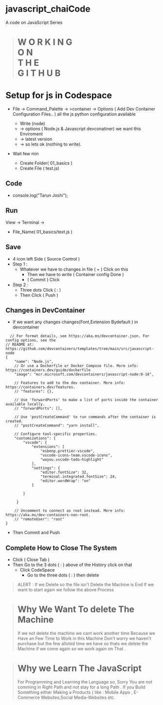 # javascript_chaiCode
A code on JavaScript Series 

> #                                               W  O  R  K  I  N  G    <br />    O  N    <br />    T  H  E   <br />    G  I  T  H  U  B


Setup for js in Codespace
==============================
- File -> Command_Palette -> >container -> Options ( Add Dev Container Configuration Files.. ) all the js python configuration available

  - Write (node)
  -  -> options ( Node.js & Javascript devconatiner) we want this Enviroment
  -   -> latest version
  -    -> so lets ok (nothing to write).

- Wait few min
  - Create Folder( 01_basics )
  - Create File ( test.js)

 Code
--------
  - console.log("Tarun Joshi");


  Run
--------
View -> Terminal ->
  - File_Name( 01_basics/text.js )

Save
------
- 4 icon left Side ( Source Control )
- Step 1 :
  - Whatever we have to changes in file ( + ) Click on this
    - Then we have to write ( Container config Done )
    - ( Commit ) Click
- Step 2 :
  - Three dots Click ( : )
  - Then Click ( Push )


Changes in DevContainer 
--------------------------
- If we want any changes changes(Font,Extension Bydefault ) in devcontainer
```
  // For format details, see https://aka.ms/devcontainer.json. For config options, see the
// README at: https://github.com/devcontainers/templates/tree/main/src/javascript-node
{
	"name": "Node.js",
	// Or use a Dockerfile or Docker Compose file. More info: https://containers.dev/guide/dockerfile
	"image": "mcr.microsoft.com/devcontainers/javascript-node:0-18",

	// Features to add to the dev container. More info: https://containers.dev/features.
	// "features": {},

	// Use 'forwardPorts' to make a list of ports inside the container available locally.
	// "forwardPorts": [],

	// Use 'postCreateCommand' to run commands after the container is created.
	// "postCreateCommand": "yarn install",

	// Configure tool-specific properties.
	"customizations": {
		"vscode": {
			"extensions": [
				"esbenp.prettier-vscode",
				"vscode-icons-team.vscode-icons",
				"wayou.vscode-todo-highlight"
			],
			"settings": {
				"editor.fontSize": 32,
				"terminal.integrated.fontSize": 24,
				"editor.wordWrap": "on"
			}
			
		}
		
	 }

	// Uncomment to connect as root instead. More info: https://aka.ms/dev-containers-non-root.
	// "remoteUser": "root"
}
```
- Then Commit and Push

Complete How to Close The System
-------------------------------------

- Click ( Close Tab )
- Then Go to the 3 dots ( : ) above of the History click on that
  - Click CodeSpace
    -  Go to the three dots ( : ) then delete

> ALERT : If we Delete so the file isn't Delete the Machine is End If we want to start again we follow the above Process

> # Why We Want To delete The Machine 
> If we not delete the machine we cant work another time Because we Have an Few Time to Work in this Machine Don't worry we haven't purchase but the few alloted time we have so thats we delete the Machine if we come again so we work again on That .



>  # Why we Learn The JavaScript
> For Programming and Learning the Language so, Sorry You are not comming in Right Path and not stay for a long Path . If you Build Something either Making a Products ( like : Mobile Apps , E-Commerce Websites,Social Media-Websites etc.








